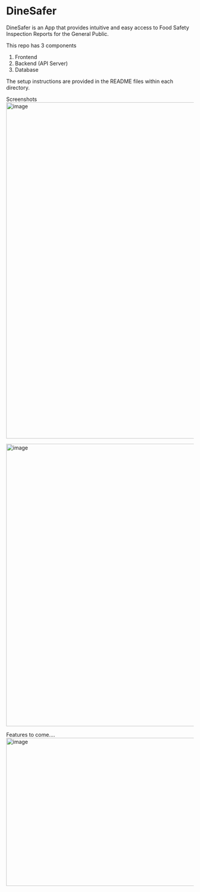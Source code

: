# DineSafer
DineSafer is an App that provides intuitive and easy access to Food Safety Inspection Reports for the General Public.

This repo has 3 components
1. Frontend
2. Backend (API Server)
3. Database

The setup  instructions are provided in the README files within each directory.

Screenshots
<img width="1866" height="901" alt="image" src="https://github.com/user-attachments/assets/e9817f25-87d3-4541-9211-774336e2f061" />

<img width="1787" height="757" alt="image" src="https://github.com/user-attachments/assets/6cc6c7e7-b54f-4099-9c6b-b6247bda6e23" />

Features to come....
<img width="944" height="397" alt="image" src="https://github.com/user-attachments/assets/d7ba9103-c611-4cf8-98d6-89d2e357a153" />


